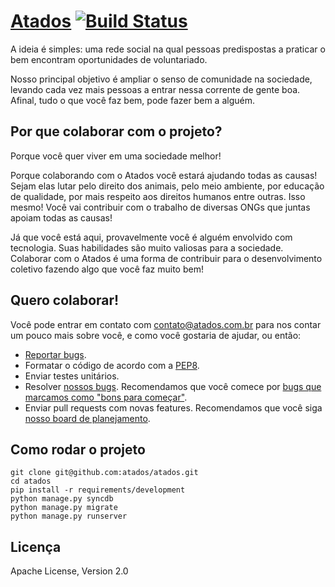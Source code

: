 # [Atados](http://www.atados.com.br) [![Build Status](https://secure.travis-ci.org/atados/atados.png)](http://travis-ci.org/atados/atados)

A ideia é simples: uma rede social na qual pessoas predispostas a praticar o bem
encontram oportunidades de voluntariado.

Nosso principal objetivo é ampliar o senso de comunidade na sociedade, levando
cada vez mais pessoas a entrar nessa corrente de gente boa. Afinal, tudo o que
você faz bem, pode fazer bem a alguém.


## Por que colaborar com o projeto?

Porque você quer viver em uma sociedade melhor!

Porque colaborando com o Atados você estará ajudando todas as causas! Sejam
elas lutar pelo direito dos animais, pelo meio ambiente, por educação de
qualidade, por mais respeito aos direitos humanos entre outras. Isso mesmo!
Você vai contribuir com o trabalho de diversas ONGs que juntas apoiam todas as
causas!

Já que você está aqui, provavelmente você é alguém envolvido com tecnologia.
Suas habilidades são muito valiosas para a sociedade. Colaborar com o Atados é
uma forma de contribuir para o desenvolvimento coletivo fazendo algo que você
faz muito bem!


## Quero colaborar!

Você pode entrar em contato com <contato@atados.com.br> para nos contar um
pouco mais sobre você, e como você gostaria de ajudar, ou então:

 * [Reportar bugs](https://github.com/atados/atados/issues/new).
 * Formatar o código de acordo com a [PEP8](http://www.python.org/dev/peps/pep-0008/).
 * Enviar testes unitários.
 * Resolver [nossos bugs](https://github.com/atados/atados/issues). Recomendamos que você comece por [bugs que marcamos como "bons para começar"](https://github.com/atados/atados/issues?labels=good+first+bug&page=1&state=open).
 * Enviar pull requests com novas features. Recomendamos que você siga [nosso board de planejamento](https://trello.com/atados).


## Como rodar o projeto

    git clone git@github.com:atados/atados.git
    cd atados
    pip install -r requirements/development
    python manage.py syncdb
    python manage.py migrate
    python manage.py runserver


## Licença

Apache License, Version 2.0
